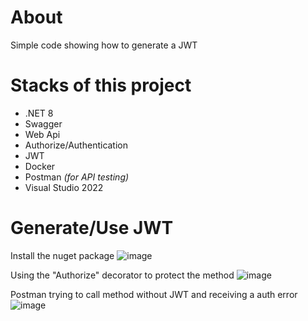 # About
Simple code showing how to generate a JWT

# Stacks of this project
- .NET 8
- Swagger
- Web Api
- Authorize/Authentication
- JWT
- Docker
- Postman _(for API testing)_
- Visual Studio 2022

# Generate/Use JWT
Install the nuget package
![image](https://github.com/user-attachments/assets/107bc07d-15d7-4558-9a51-6df1907280a7)

Using the "Authorize" decorator to protect the method
![image](https://github.com/user-attachments/assets/9da606aa-bf3a-4477-a61e-dff28c4cd654)

Postman trying to call method without JWT and receiving a auth error
![image](https://github.com/user-attachments/assets/fa9a81c2-abe4-4de7-9c5a-e1aaec81c9c0)


